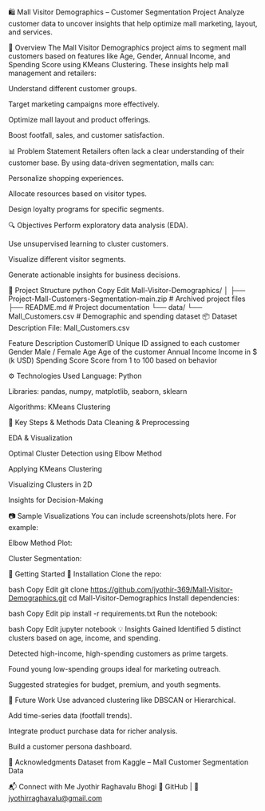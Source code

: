 🛍️ Mall Visitor Demographics – Customer Segmentation Project
Analyze customer data to uncover insights that help optimize mall marketing, layout, and services.

📌 Overview
The Mall Visitor Demographics project aims to segment mall customers based on features like Age, Gender, Annual Income, and Spending Score using KMeans Clustering. These insights help mall management and retailers:

Understand different customer groups.

Target marketing campaigns more effectively.

Optimize mall layout and product offerings.

Boost footfall, sales, and customer satisfaction.

📊 Problem Statement
Retailers often lack a clear understanding of their customer base. By using data-driven segmentation, malls can:

Personalize shopping experiences.

Allocate resources based on visitor types.

Design loyalty programs for specific segments.

🔍 Objectives
Perform exploratory data analysis (EDA).

Use unsupervised learning to cluster customers.

Visualize different visitor segments.

Generate actionable insights for business decisions.

📁 Project Structure
python
Copy
Edit
Mall-Visitor-Demographics/
│
├── Project-Mall-Customers-Segmentation-main.zip   # Archived project files
├── README.md                                      # Project documentation
└── data/
    └── Mall_Customers.csv                         # Demographic and spending dataset
📦 Dataset Description
File: Mall_Customers.csv

Feature	Description
CustomerID	Unique ID assigned to each customer
Gender	Male / Female
Age	Age of the customer
Annual Income	Income in $ (k USD)
Spending Score	Score from 1 to 100 based on behavior

⚙️ Technologies Used
Language: Python

Libraries: pandas, numpy, matplotlib, seaborn, sklearn

Algorithms: KMeans Clustering

🧪 Key Steps & Methods
Data Cleaning & Preprocessing

EDA & Visualization

Optimal Cluster Detection using Elbow Method

Applying KMeans Clustering

Visualizing Clusters in 2D

Insights for Decision-Making

📷 Sample Visualizations
You can include screenshots/plots here. For example:

Elbow Method Plot:

Cluster Segmentation:

🚀 Getting Started
🔧 Installation
Clone the repo:

bash
Copy
Edit
git clone https://github.com/jyothir-369/Mall-Visitor-Demographics.git
cd Mall-Visitor-Demographics
Install dependencies:

bash
Copy
Edit
pip install -r requirements.txt
Run the notebook:

bash
Copy
Edit
jupyter notebook
💡 Insights Gained
Identified 5 distinct clusters based on age, income, and spending.

Detected high-income, high-spending customers as prime targets.

Found young low-spending groups ideal for marketing outreach.

Suggested strategies for budget, premium, and youth segments.

🧠 Future Work
Use advanced clustering like DBSCAN or Hierarchical.

Add time-series data (footfall trends).

Integrate product purchase data for richer analysis.

Build a customer persona dashboard.

🤝 Acknowledgments
Dataset from Kaggle – Mall Customer Segmentation Data

📬 Connect with Me
Jyothir Raghavalu Bhogi
🔗 GitHub | 📧 jyothirraghavalu@gmail.com
